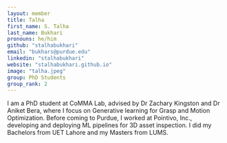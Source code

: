 ```yaml
---
layout: member
title: Talha
first_name: S. Talha
last_name: Bukhari
pronouns: he/him
github: "stalhabukhari"
email: "bukhars@purdue.edu"
linkedin: "stalhabukhari"
website: "stalhabukhari.github.io"
image: "talha.jpeg"
group: PhD Students
group_rank: 2
---
```


I am a PhD student at CoMMA Lab, advised by Dr Zachary Kingston and Dr Aniket Bera, where I focus on Generative learning for Grasp and Motion Optimization. Before coming to Purdue, I worked at Pointivo, Inc., developing and deploying ML pipelines for 3D asset inspection. I did my Bachelors from UET Lahore and my Masters from LUMS.
